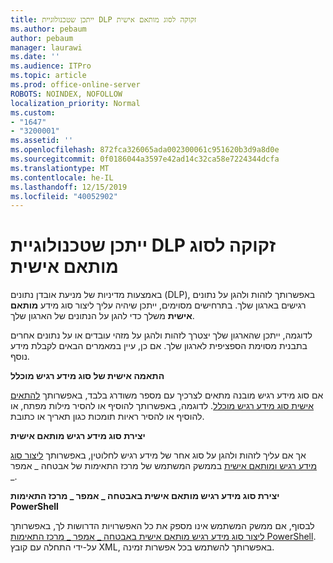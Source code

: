 ```yaml
---
title: ייתכן שטכנולוגיית DLP זקוקה לסוג מותאם אישית
ms.author: pebaum
author: pebaum
manager: laurawi
ms.date: ''
ms.audience: ITPro
ms.topic: article
ms.prod: office-online-server
ROBOTS: NOINDEX, NOFOLLOW
localization_priority: Normal
ms.custom:
- "1647"
- "3200001"
ms.assetid: ''
ms.openlocfilehash: 872fca326065ada002300061c951620b3d9a8d0e
ms.sourcegitcommit: 0f0186044a3597e42ad14c32ca58e7224344dcfa
ms.translationtype: MT
ms.contentlocale: he-IL
ms.lasthandoff: 12/15/2019
ms.locfileid: "40052902"
---
```

# <a name="dlp-might-need-a-custom-type"></a>ייתכן שטכנולוגיית DLP זקוקה לסוג מותאם אישית

באמצעות מדיניות של מניעת אובדן נתונים (DLP), באפשרותך לזהות ולהגן על נתונים רגישים בארגון שלך. בתרחישים מסוימים, ייתכן שיהיה עליך ליצור סוג מידע **מותאם אישית** משלך כדי להגן על הנתונים של הארגון שלך.

לדוגמה, ייתכן שהארגון שלך יצטרך לזהות ולהגן על מזהי עובדים או על נתונים אחרים בתבנית מסוימת הספציפית לארגון שלך. אם כן, עיין במאמרים הבאים לקבלת מידע נוסף.
  
 **התאמה אישית של סוג מידע רגיש מוכלל**
  
אם סוג מידע רגיש מובנה מתאים לצרכיך עם מספר משודרג בלבד, באפשרותך [להתאים אישית סוג מידע רגיש מוכלל](https://docs.microsoft.com/office365/securitycompliance/customize-a-built-in-sensitive-information-type). לדוגמה, באפשרותך להוסיף או להסיר מילות מפתח, או להוסיף או להסיר ראיות תומכות כגון תאריך או כתובת.
  
 **יצירת סוג מידע רגיש מותאם אישית**
  
אך אם עליך לזהות ולהגן על סוג אחר של מידע רגיש לחלוטין, באפשרותך [ליצור סוג מידע רגיש ומותאם אישית](https://docs.microsoft.com/office365/securitycompliance/create-a-custom-sensitive-information-type) בממשק המשתמש של מרכז התאימות של אבטחה _ אמפר _.
  
**יצירת סוג מידע רגיש מותאם אישית באבטחה _ אמפר _ מרכז התאימות PowerShell**

לבסוף, אם ממשק המשתמש אינו מספק את כל האפשרויות הדרושות לך, באפשרותך [ליצור סוג מידע רגיש מותאם אישית באבטחה _ אמפר _ מרכז התאימות PowerShell](https://docs.microsoft.com/office365/securitycompliance/create-a-custom-sensitive-information-type-in-scc-powershell). על-ידי התחלה עם קובץ XML, באפשרותך להשתמש בכל אפשרות זמינה.
